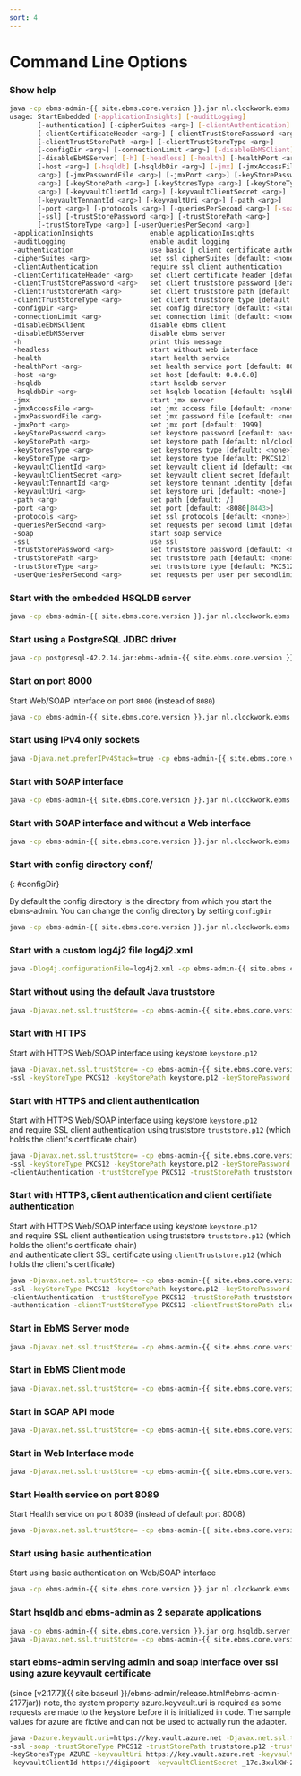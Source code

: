 ```yaml
---
sort: 4
---
```


# Command Line Options

### Show help

```sh
java -cp ebms-admin-{{ site.ebms.core.version }}.jar nl.clockwork.ebms.admin.StartEmbedded -h
usage: StartEmbedded [-applicationInsights] [-auditLogging]
       [-authentication] [-cipherSuites <arg>] [-clientAuthentication]
       [-clientCertificateHeader <arg>] [-clientTrustStorePassword <arg>]
       [-clientTrustStorePath <arg>] [-clientTrustStoreType <arg>]
       [-configDir <arg>] [-connectionLimit <arg>] [-disableEbMSClient]
       [-disableEbMSServer] [-h] [-headless] [-health] [-healthPort <arg>]
       [-host <arg>] [-hsqldb] [-hsqldbDir <arg>] [-jmx] [-jmxAccessFile
       <arg>] [-jmxPasswordFile <arg>] [-jmxPort <arg>] [-keyStorePassword
       <arg>] [-keyStorePath <arg>] [-keyStoresType <arg>] [-keyStoreType
       <arg>] [-keyvaultClientId <arg>] [-keyvaultClientSecret <arg>]
       [-keyvaultTennantId <arg>] [-keyvaultUri <arg>] [-path <arg>]
       [-port <arg>] [-protocols <arg>] [-queriesPerSecond <arg>] [-soap]
       [-ssl] [-trustStorePassword <arg>] [-trustStorePath <arg>]
       [-trustStoreType <arg>] [-userQueriesPerSecond <arg>]
 -applicationInsights              enable applicationInsights
 -auditLogging                     enable audit logging
 -authentication                   use basic | client certificate authentication
 -cipherSuites <arg>               set ssl cipherSuites [default: <none>]
 -clientAuthentication             require ssl client authentication
 -clientCertificateHeader <arg>    set client certificate header [default: <none>]
 -clientTrustStorePassword <arg>   set client truststore password [default: <none>]
 -clientTrustStorePath <arg>       set client truststore path [default: <none>]
 -clientTrustStoreType <arg>       set client truststore type [default: PKCS12]
 -configDir <arg>                  set config directory [default: <startup_directory>]
 -connectionLimit <arg>            set connection limit [default: <none>]
 -disableEbMSClient                disable ebms client
 -disableEbMSServer                disable ebms server
 -h                                print this message
 -headless                         start without web interface
 -health                           start health service
 -healthPort <arg>                 set health service port [default: 8008]
 -host <arg>                       set host [default: 0.0.0.0]
 -hsqldb                           start hsqldb server
 -hsqldbDir <arg>                  set hsqldb location [default: hsqldb]
 -jmx                              start jmx server
 -jmxAccessFile <arg>              set jmx access file [default: <none>]
 -jmxPasswordFile <arg>            set jmx password file [default: <none>]
 -jmxPort <arg>                    set jmx port [default: 1999]
 -keyStorePassword <arg>           set keystore password [default: password]
 -keyStorePath <arg>               set keystore path [default: nl/clockwork/ebms/keystore.p12]
 -keyStoresType <arg>              set keystores type [default: <none>]
 -keyStoreType <arg>               set keystore type [default: PKCS12]
 -keyvaultClientId <arg>           set keyvault client id [default: <none>]
 -keyvaultClientSecret <arg>       set keyvault client secret [default: <none>]
 -keyvaultTennantId <arg>          set keystore tennant identity [default: <none>]
 -keyvaultUri <arg>                set keystore uri [default: <none>]
 -path <arg>                       set path [default: /]
 -port <arg>                       set port [default: <8080|8443>]
 -protocols <arg>                  set ssl protocols [default: <none>]
 -queriesPerSecond <arg>           set requests per second limit [default: <none>]
 -soap                             start soap service
 -ssl                              use ssl
 -trustStorePassword <arg>         set truststore password [default: <none>]
 -trustStorePath <arg>             set truststore path [default: <none>]
 -trustStoreType <arg>             set truststore type [default: PKCS12]
 -userQueriesPerSecond <arg>       set requests per user per secondlimit [default: <none>]
```

### Start with the embedded HSQLDB server

```sh
java -cp ebms-admin-{{ site.ebms.core.version }}.jar nl.clockwork.ebms.admin.StartEmbedded -hsqldb
```

### Start using a PostgreSQL JDBC driver

```sh
java -cp postgresql-42.2.14.jar:ebms-admin-{{ site.ebms.core.version }}.jar nl.clockwork.ebms.admin.StartEmbedded
```

### Start on port 8000

Start Web/SOAP interface on port `8000` (instead of `8080`)

```sh
java -cp ebms-admin-{{ site.ebms.core.version }}.jar nl.clockwork.ebms.admin.StartEmbedded -port 8000
```

### Start using IPv4 only sockets

```sh
java -Djava.net.preferIPv4Stack=true -cp ebms-admin-{{ site.ebms.core.version }}.jar nl.clockwork.ebms.admin.StartEmbedded
```

### Start with SOAP interface

```sh
java -cp ebms-admin-{{ site.ebms.core.version }}.jar nl.clockwork.ebms.admin.StartEmbedded -soap
```

### Start with SOAP interface and without a Web interface

```sh
java -cp ebms-admin-{{ site.ebms.core.version }}.jar nl.clockwork.ebms.admin.StartEmbedded -soap -headless
```

### Start with config directory conf/
{: #configDir}

By default the config directory is the directory from which you start the ebms-admin. You can change the config directory by setting `configDir`

```sh
java -cp ebms-admin-{{ site.ebms.core.version }}.jar nl.clockwork.ebms.admin.StartEmbedded -configDir conf/
```

### Start with a custom log4j2 file log4j2.xml

```sh
java -Dlog4j.configurationFile=log4j2.xml -cp ebms-admin-{{ site.ebms.core.version }}.jar nl.clockwork.ebms.admin.StartEmbedded
```

### Start without using the default Java truststore

```sh
java -Djavax.net.ssl.trustStore= -cp ebms-admin-{{ site.ebms.core.version }}.jar nl.clockwork.ebms.admin.StartEmbedded
```

### Start with HTTPS

Start with HTTPS Web/SOAP interface using keystore `keystore.p12`

```sh
java -Djavax.net.ssl.trustStore= -cp ebms-admin-{{ site.ebms.core.version }}.jar nl.clockwork.ebms.admin.StartEmbedded \
-ssl -keyStoreType PKCS12 -keyStorePath keystore.p12 -keyStorePassword password
```

### Start with HTTPS and client authentication

Start with HTTPS Web/SOAP interface using keystore `keystore.p12`  
and require SSL client authentication using truststore `truststore.p12` (which holds the client's certificate chain)

```sh
java -Djavax.net.ssl.trustStore= -cp ebms-admin-{{ site.ebms.core.version }}.jar nl.clockwork.ebms.admin.StartEmbedded \
-ssl -keyStoreType PKCS12 -keyStorePath keystore.p12 -keyStorePassword password \
-clientAuthentication -trustStoreType PKCS12 -trustStorePath truststore.p12 -trustStorePassword password
```

### Start with HTTPS, client authentication and client certifiate authentication

Start with HTTPS Web/SOAP interface using keystore `keystore.p12`  
and require SSL client authentication using truststore `truststore.p12` (which holds the client's certificate chain)  
and authenticate client SSL certificate using `clientTruststore.p12` (which holds the client's certificate)

```sh
java -Djavax.net.ssl.trustStore= -cp ebms-admin-{{ site.ebms.core.version }}.jar nl.clockwork.ebms.admin.StartEmbedded \
-ssl -keyStoreType PKCS12 -keyStorePath keystore.p12 -keyStorePassword password \
-clientAuthentication -trustStoreType PKCS12 -trustStorePath truststore.p12 -trustStorePassword password \
-authentication -clientTrustStoreType PKCS12 -clientTrustStorePath clientTruststore.p12 -clientTrustStorePassword password
```

### Start in EbMS Server mode

```sh
java -Djavax.net.ssl.trustStore= -cp ebms-admin-{{ site.ebms.core.version }}.jar nl.clockwork.ebms.admin.StartEmbedded -headless -disableEbMSClient
```

### Start in EbMS Client mode

```sh
java -Djavax.net.ssl.trustStore= -cp ebms-admin-{{ site.ebms.core.version }}.jar nl.clockwork.ebms.admin.StartEmbedded -headless -disableEbMSServer
```

### Start in SOAP API mode

```sh
java -Djavax.net.ssl.trustStore= -cp ebms-admin-{{ site.ebms.core.version }}.jar nl.clockwork.ebms.admin.StartEmbedded -soap -headless -disableEbMSServer -disableEbMSClient
```

### Start in Web Interface mode

```sh
java -Djavax.net.ssl.trustStore= -cp ebms-admin-{{ site.ebms.core.version }}.jar nl.clockwork.ebms.admin.StartEmbedded -disableEbMSServer -disableEbMSClient
```

### Start Health service on port 8089

Start Health service on port 8089 (instead of default port 8008)

```sh
java -Djavax.net.ssl.trustStore= -cp ebms-admin-{{ site.ebms.core.version }}.jar nl.clockwork.ebms.admin.StartEmbedded -health -healthPort 8089
```

### Start using basic authentication

Start using basic authentication on Web/SOAP interface

```sh
java -cp ebms-admin-{{ site.ebms.core.version }}.jar nl.clockwork.ebms.admin.StartEmbedded -authentication
```

### Start hsqldb and ebms-admin as 2 separate applications

```sh
java -cp ebms-admin-{{ site.ebms.core.version }}.jar org.hsqldb.server.Server --database.0 file:hsqldb/ebms --dbname.0 ebms -port 9001
java -Djavax.net.ssl.trustStore= -cp ebms-admin-{{ site.ebms.core.version }}.jar nl.clockwork.ebms.admin.StartEmbedded -soap
```

### start ebms-admin serving admin and soap interface over ssl using azure keyvault certificate

(since [v2.17.7]({{ site.baseurl }}/ebms-admin/release.html#ebms-admin-2177jar))
note, the system property azure.keyvault.uri is required as some requests are made to the keystore before it is initialized in code.
The sample values for azure are fictive and can not be used to actually run the adapter.

```sh
java -Dazure.keyvault.uri=https://key.vault.azure.net -Djavax.net.ssl.trustStore= -cp ebms-admin-{{ site.ebms.core.version }}.jar nl.clockwork.ebms.admin.StartEmbedded \
-ssl -soap -trustStoreType PKCS12 -trustStorePath truststore.p12 -trustStorePassword password \
-keyStoresType AZURE -keyvaultUri https://key.vault.azure.net -keyvaultTennantId f487d075-71f0-486a-beab-7e8d3f873be5 \
-keyvaultClientId https://digipoort -keyvaultClientSecret _17c.3xulKW~2crwjVTFRT8n-5LKo44uF5
```